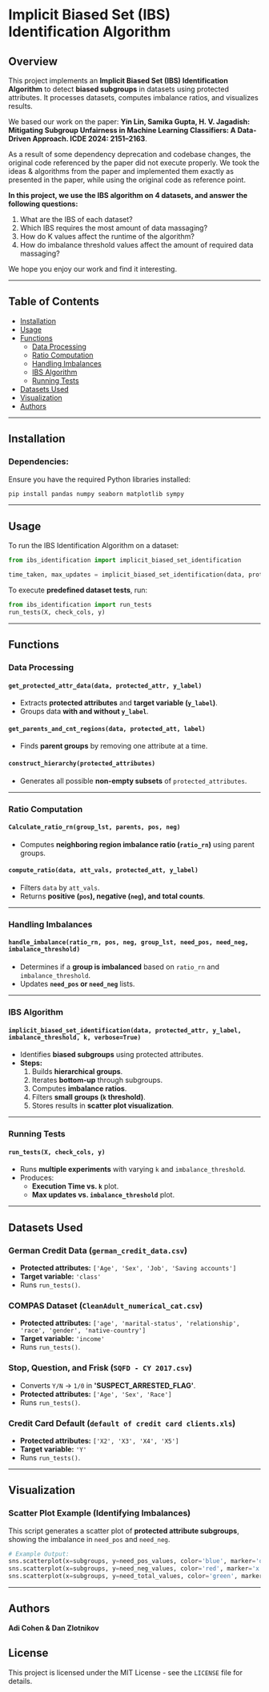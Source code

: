 # **Implicit Biased Set (IBS) Identification Algorithm**

## **Overview**
This project implements an **Implicit Biased Set (IBS) Identification Algorithm** to detect **biased subgroups** in datasets using protected attributes. It processes datasets, computes imbalance ratios, and visualizes results.

We based our work on the paper: **Yin Lin, Samika Gupta, H. V. Jagadish: Mitigating Subgroup Unfairness in Machine Learning Classifiers: A Data-Driven Approach. ICDE 2024: 2151–2163**.

As a result of some dependency deprecation and codebase changes, the original code referenced by the paper did not execute properly. We took the ideas & algorithms from the paper and implemented them exactly as presented in the paper, while using the original code as reference point.

**In this project, we use the IBS algorithm on 4 datasets, and answer the following questions:**
1. What are the IBS of each dataset?
2. Which IBS requires the most amount of data massaging?
3. How do K values affect the runtime of the algorithm?
4. How do imbalance threshold values affect the amount of required data massaging?


We hope you enjoy our work and find it interesting.

---

## **Table of Contents**
- [Installation](#installation)
- [Usage](#usage)
- [Functions](#functions)
  - [Data Processing](#data-processing)
  - [Ratio Computation](#ratio-computation)
  - [Handling Imbalances](#handling-imbalances)
  - [IBS Algorithm](#ibs-algorithm)
  - [Running Tests](#running-tests)
- [Datasets Used](#datasets-used)
- [Visualization](#visualization)
- [Authors](#authors)

---

## **Installation**
### **Dependencies:**
Ensure you have the required Python libraries installed:
```bash
pip install pandas numpy seaborn matplotlib sympy
```

---

## **Usage**
To run the IBS Identification Algorithm on a dataset:
```python
from ibs_identification import implicit_biased_set_identification

time_taken, max_updates = implicit_biased_set_identification(data, protected_attributes, y_label, imbalance_threshold=0.1, k=10)
```

To execute **predefined dataset tests**, run:
```python
from ibs_identification import run_tests
run_tests(X, check_cols, y)
```

---

## **Functions**

### **Data Processing**
#### `get_protected_attr_data(data, protected_attr, y_label)`
- Extracts **protected attributes** and **target variable (`y_label`)**.
- Groups data **with and without `y_label`**.

#### `get_parents_and_cnt_regions(data, protected_att, label)`
- Finds **parent groups** by removing one attribute at a time.

#### `construct_hierarchy(protected_attributes)`
- Generates all possible **non-empty subsets** of `protected_attributes`.

---

### **Ratio Computation**
#### `Calculate_ratio_rn(group_lst, parents, pos, neg)`
- Computes **neighboring region imbalance ratio (`ratio_rn`)** using parent groups.

#### `compute_ratio(data, att_vals, protected_att, y_label)`
- Filters `data` by `att_vals`.
- Returns **positive (`pos`), negative (`neg`), and total counts**.

---

### **Handling Imbalances**
#### `handle_imbalance(ratio_rn, pos, neg, group_lst, need_pos, need_neg, imbalance_threshold)`
- Determines if a **group is imbalanced** based on `ratio_rn` and `imbalance_threshold`.
- Updates **`need_pos` or `need_neg`** lists.

---

### **IBS Algorithm**
#### `implicit_biased_set_identification(data, protected_attr, y_label, imbalance_threshold, k, verbose=True)`
- Identifies **biased subgroups** using protected attributes.
- **Steps:**
  1. Builds **hierarchical groups**.
  2. Iterates **bottom-up** through subgroups.
  3. Computes **imbalance ratios**.
  4. Filters **small groups (`k` threshold)**.
  5. Stores results in **scatter plot visualization**.

---

### **Running Tests**
#### `run_tests(X, check_cols, y)`
- Runs **multiple experiments** with varying `k` and `imbalance_threshold`.
- Produces:
  - **Execution Time vs. `k`** plot.
  - **Max updates vs. `imbalance_threshold`** plot.

---

## **Datasets Used**
### **German Credit Data (`german_credit_data.csv`)**
- **Protected attributes:** `['Age', 'Sex', 'Job', 'Saving accounts']`
- **Target variable:** `'class'`
- Runs `run_tests()`.

### **COMPAS Dataset (`CleanAdult_numerical_cat.csv`)**
- **Protected attributes:** `['age', 'marital-status', 'relationship', 'race', 'gender', 'native-country']`
- **Target variable:** `'income'`
- Runs `run_tests()`.

### **Stop, Question, and Frisk (`SQFD - CY 2017.csv`)**
- Converts `Y/N` → `1/0` in **'SUSPECT_ARRESTED_FLAG'**.
- **Protected attributes:** `['Age', 'Sex', 'Race']`
- Runs `run_tests()`.

### **Credit Card Default (`default of credit card clients.xls`)**
- **Protected attributes:** `['X2', 'X3', 'X4', 'X5']`
- **Target variable:** `'Y'`
- Runs `run_tests()`.

---

## **Visualization**
### **Scatter Plot Example (Identifying Imbalances)**
This script generates a scatter plot of **protected attribute subgroups**, showing the imbalance in `need_pos` and `need_neg`.

```python
# Example Output:
sns.scatterplot(x=subgroups, y=need_pos_values, color='blue', marker='o', label='Need Pos')
sns.scatterplot(x=subgroups, y=need_neg_values, color='red', marker='x', label='Need Neg')
sns.scatterplot(x=subgroups, y=need_total_values, color='green', marker='o', label='Need Total')
```

---

## **Authors**
**Adi Cohen & Dan Zlotnikov** 

## **License**
This project is licensed under the MIT License - see the `LICENSE` file for details.


